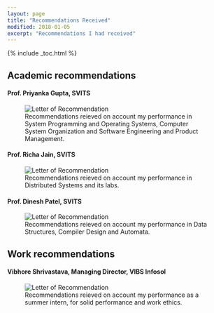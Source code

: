 ```yaml
---
layout: page
title: "Recommendations Received"
modified: 2018-01-05
excerpt: "Recommendations I had received"
---
```


{% include _toc.html %}

## Academic recommendations

#### Prof. Priyanka Gupta, SVITS

<figure>
  <img src="{{ site.url }}/images/priyankagupta.jpg" alt="Letter of Recommendation">
  <figcaption>Recommendations reieved on account my performance in System Programming and Operating Systems, Computer System Organization and Software Engineering and Product Management.</figcaption>
</figure>

#### Prof. Richa Jain, SVITS

<figure>
  <img src="{{ site.url }}/images/richajain.jpg" alt="Letter of Recommendation">
  <figcaption>Recommendations reieved on account my performance in Distributed Systems and its labs.</figcaption>
</figure>

#### Prof. Dinesh Patel, SVITS

<figure>
  <img src="{{ site.url }}/images/dineshpatel.jpg" alt="Letter of Recommendation">
  <figcaption>Recommendations reieved on account my performance in Data Structures, Compiler Design and Automata.</figcaption>
</figure>

## Work recommendations

#### Vibhore Shrivastava, Managing Director, VIBS Infosol

<figure>
  <img src="{{ site.url }}/images/vibs.jpg" alt="Letter of Recommendation">
  <figcaption>Recommendations reieved on account my performance as a summer intern, for solid performance and work ethics.</figcaption>
</figure>
